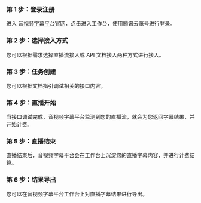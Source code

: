 ### 第 1 步：登录注册
进入 [音视频字幕平台官网](https://transfy.cloud.tencent.com/#/)，点击进入工作台，使用腾讯云账号进行登录。
### 第 2 步：选择接入方式
您可以根据需求选择直播流接入或 API 文档接入两种方式进行接入。
### 第 3 步：任务创建
您可以根据文档指引调试相关的接口内容。
### 第 4 步：直播开始
当接口调试完成，音视频字幕平台监测到您的直播流，就会为您返回字幕结果，并开始计费。
### 第 5 步：直播结束
直播结束后，音视频字幕平台会在工作台上沉淀您的直播字幕内容，并进行计费结算。
### 第 6 步：结果导出
您可以在音视频字幕平台工作台上对直播字幕结果进行导出。
